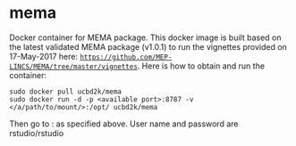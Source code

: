 # mema
Docker container for MEMA package.
This docker image is built based on the latest validated MEMA package (v1.0.1) to run the vignettes provided on 17-May-2017 here: [`https://github.com/MEP-LINCS/MEMA/tree/master/vignettes`](https://github.com/MEP-LINCS/MEMA/tree/master/vignettes).
Here is how to obtain and run the container:

```
sudo docker pull ucbd2k/mema
sudo docker run -d -p <available port>:8787 -v </a/path/to/mount/>:/opt/ ucbd2k/mema
```

Then go to <host url>:<available port> as specified above.
User name and password are rstudio/rstudio
